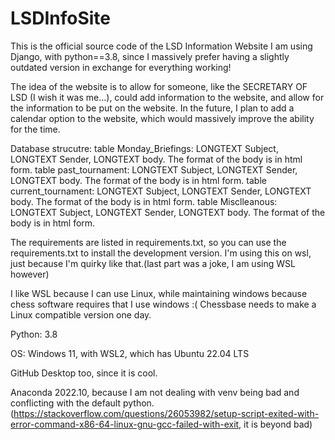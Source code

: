 # LSDInfoSite
This is the official source code of the LSD Information Website
I am using Django, with python==3.8, since I massively prefer having a slightly outdated version in exchange for everything working!

The idea of the website is to allow for someone, like the SECRETARY OF LSD (I wish it was me...), could add information to the website, and allow for the information to be put on the website. In the future, I plan to add a calendar option to the website, which would massively improve the ability for the time.

Database strucutre:
table Monday_Briefings: LONGTEXT Subject, LONGTEXT Sender, LONGTEXT body. The format of the body is in html form.
table past_tournament: LONGTEXT Subject, LONGTEXT Sender, LONGTEXT body. The format of the body is in html form.
table current_tournament: LONGTEXT Subject, LONGTEXT Sender, LONGTEXT body. The format of the body is in html form.
table Misclleanous: LONGTEXT Subject, LONGTEXT Sender, LONGTEXT body. The format of the body is in html form.


The requirements are listed in requirements.txt, so you can use the requirements.txt to install the development version.
I'm using this on wsl, just because I'm quirky like that.(last part was a joke, I am using WSL however) 

I like WSL because I can use Linux, while maintaining windows because chess software requires that I use windows :( Chessbase needs to make a Linux compatible version one day.

Python: 3.8

OS: Windows 11, with WSL2, which has Ubuntu 22.04 LTS

GitHub Desktop too, since it is cool.

Anaconda 2022.10, because I am not dealing with venv being bad and conflicting with the default python. (https://stackoverflow.com/questions/26053982/setup-script-exited-with-error-command-x86-64-linux-gnu-gcc-failed-with-exit, it is beyond bad)
